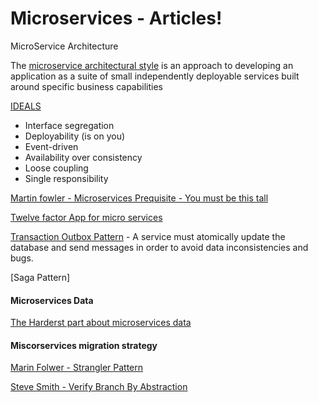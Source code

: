 # Microservices - Articles!

MicroService Architecture

The [microservice architectural style](https://martinfowler.com/articles/microservices.html) is an approach to developing an application as a suite of small independently deployable services built around specific business capabilities

[IDEALS](https://www.infoq.com/articles/microservices-design-ideals/)
- Interface segregation
- Deployability (is on you)
- Event-driven
- Availability over consistency
- Loose coupling
- Single responsibility



[Martin fowler - Microservices Prequisite - You must be this tall](https://martinfowler.com/bliki/MicroservicePrerequisites.html)


[Twelve factor App for micro services](https://12factor.net/)


[Transaction Outbox Pattern](https://microservices.io/patterns/data/transactional-outbox.html) - A service must atomically update the database and send messages in order to avoid data inconsistencies and bugs. 


[Saga Pattern]
#### Microservices Data

[The Harderst part about microservices data](https://blog.christianposta.com/microservices/the-hardest-part-about-microservices-data/)

#### Miscorservices migration strategy

[Marin Folwer - Strangler Pattern](https://martinfowler.com/bliki/StranglerFigApplication.html)

[Steve Smith - Verify Branch By Abstraction](https://www.stevesmith.tech/blog/application-pattern-verify-branch-by-abstraction/)